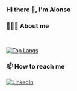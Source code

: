 ### Hi there 👋, I'm Alonso

<!--
**alonsofritz/alonsofritz** is a ✨ _special_ ✨ repository because its `README.md` (this file) appears on your GitHub profile.

Here are some ideas to get you started:

- 🔭 I’m currently working on ...
- 🌱 I’m currently learning ...
- 👯 I’m looking to collaborate on ...
- 🤔 I’m looking for help with ...
- 💬 Ask me about ...
- 📫 How to reach me: ...
- 😄 Pronouns: ...
- ⚡ Fun fact: ...
-->

<h3> 👨🏻‍💻 About me </h3>

<br/>

[![Top Langs](https://github-readme-stats.vercel.app/api/top-langs/?username=alonsofritz&layout=compact&langs_count=10&count_private=true&include_all_commits=true&show_icons=true&theme=radical)](https://github.com/anuraghazra/github-readme-stats)

<h3> 📫 How to reach me </h3>

<p>
<a href="https://www.linkedin.com/in/alonsofritz/"><img alt="LinkedIn" src="https://img.shields.io/badge/LinkedIn-alonsofritz-blue?style=flat-square&logo=linkedin"></a>
</p>

